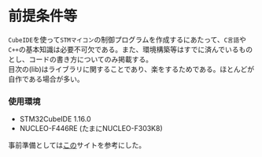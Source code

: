 # 前提条件等

`CubeIDE`を使って`STMマイコン`の制御プログラムを作成するにあたって、`C言語`や`C++`の基本知識は必要不可欠である。また、環境構築等はすでに済んでいるものとし、コードの書き方についてのみ掲載する。  
目次の(lib)はライブラリに関することであり、楽をするためである。ほとんどが自作である場合が多い。  

### 使用環境
* STM32CubeIDE 1.16.0
* NUCLEO-F446RE (たまにNUCLEO-F303K8)

事前準備としては[この](https://qiita.com/usashirou/items/65be086c28f7a6feac7d)サイトを参考にした。